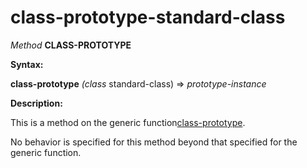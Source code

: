 class-prototype-standard-class
==============================

*Method* **CLASS-PROTOTYPE**

**Syntax:**

**class-prototype** *(class* standard-class) => *prototype-instance*

**Description:**

This is a method on the generic function[class-prototype](class-prototype.md).

No behavior is specified for this method beyond that specified for the generic function.
